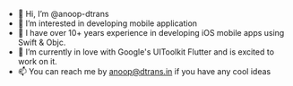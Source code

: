 - 👋 Hi, I’m @anoop-dtrans
- 👀 I’m interested in developing mobile application
- 🌱 I have over 10+ years experience in developing iOS mobile apps using Swift & Objc. 
- 💞️ I’m currently in love with Google's UIToolkit Flutter and is excited to work on it.
- 📫 You can reach me by anoop@dtrans.in if you have any cool ideas

<!---
anoop-dtrans/anoop-dtrans is a ✨ special ✨ repository because its `README.md` (this file) appears on your GitHub profile.
You can click the Preview link to take a look at your changes.
--->
